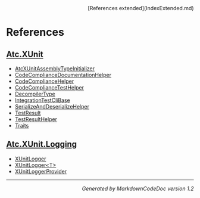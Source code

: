 <div style='text-align: right'>
[References extended](IndexExtended.md)
</div>

# References

## [Atc.XUnit](Atc.XUnit.md)

- [AtcXUnitAssemblyTypeInitializer](Atc.XUnit.md#atcxunitassemblytypeinitializer)
- [CodeComplianceDocumentationHelper](Atc.XUnit.md#codecompliancedocumentationhelper)
- [CodeComplianceHelper](Atc.XUnit.md#codecompliancehelper)
- [CodeComplianceTestHelper](Atc.XUnit.md#codecompliancetesthelper)
- [DecompilerType](Atc.XUnit.md#decompilertype)
- [IntegrationTestCliBase](Atc.XUnit.md#integrationtestclibase)
- [SerializeAndDeserializeHelper](Atc.XUnit.md#serializeanddeserializehelper)
- [TestResult](Atc.XUnit.md#testresult)
- [TestResultHelper](Atc.XUnit.md#testresulthelper)
- [Traits](Atc.XUnit.md#traits)

## [Atc.XUnit.Logging](Atc.XUnit.Logging.md)

- [XUnitLogger](Atc.XUnit.Logging.md#xunitlogger)
- [XUnitLogger&lt;T&gt;](Atc.XUnit.Logging.md#xunitlogger&lt;t&gt;)
- [XUnitLoggerProvider](Atc.XUnit.Logging.md#xunitloggerprovider)

<hr /><div style='text-align: right'><i>Generated by MarkdownCodeDoc version 1.2</i></div>
